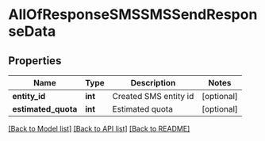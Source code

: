 # AllOfResponseSMSSMSSendResponseData

## Properties
Name | Type | Description | Notes
------------ | ------------- | ------------- | -------------
**entity_id** | **int** | Created SMS entity id | [optional] 
**estimated_quota** | **int** | Estimated quota | [optional] 

[[Back to Model list]](../README.md#documentation-for-models) [[Back to API list]](../README.md#documentation-for-api-endpoints) [[Back to README]](../README.md)

